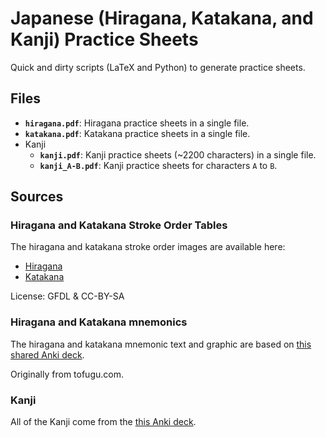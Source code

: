
# Japanese (Hiragana, Katakana, and Kanji) Practice Sheets

Quick and dirty scripts (LaTeX and Python) to generate practice sheets.

## Files

- **`hiragana.pdf`**: Hiragana practice sheets in a single file.
- **`katakana.pdf`**: Katakana practice sheets in a single file.
- Kanji
  - **`kanji.pdf`**: Kanji practice sheets (~2200 characters) in a single file.
  - **`kanji_A-B.pdf`**: Kanji practice sheets for characters `A` to `B`.

## Sources

### Hiragana and Katakana Stroke Order Tables

The hiragana and katakana stroke order images are available here:

- [Hiragana](https://en.wikipedia.org/wiki/Hiragana#/media/File:Table_hiragana.svg)
- [Katakana](https://en.wikipedia.org/wiki/Katakana#/media/File:Table_katakana.svg)

License: GFDL & CC-BY-SA

### Hiragana and Katakana mnemonics

The hiragana and katakana mnemonic text and graphic are based on [this shared Anki deck](https://ankiweb.net/shared/info/648991467).

Originally from tofugu.com.

### Kanji

All of the Kanji come from the [this Anki deck](https://ankiweb.net/shared/info/2009196675).

